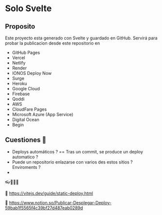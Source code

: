 # Solo Svelte 

## Proposito
Este proyecto esta generado con Svelte y guardado en GitHub.
Servirá para probar la publicacion desde este repositorio en 

- GitHub Pages
- Vercel
- Netlify
- Render
- IONOS Deploy Now
- Surge
- Heroku
- Google Cloud
- Firebase
- Qoddi
- AWS
- CloudFare Pages
- Microsoft Azure  (App Service)
- Digital Ocean
- Begin

## Cuestiones 👀
- Deploys automáticos ? == Tras un commit, se produce un deploy automatico ?
- Puede un repositorio enlazarse con varios des estos sitios ? Enviroments ?
-
👓🔗🚀🚩

🔗 https://vitejs.dev/guide/static-deploy.html

🔗 https://www.notion.so/Publicar-Desplegar-Deploy-59bab1f5565f4c39bf27d487eab0289d 
 
